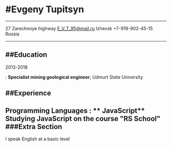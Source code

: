 #Evgeny Tupitsyn
===============

----------------------       -----------------------
27 Zarechnoye highway               E_V_T_95@mail.ru
Izhevsk                             +7-919-902-45-15
Russia
----------------------       -----------------------

##Education
---------

2013-2018

:   **Specialist mining geological engineer**; Udmurt State University

##Experience
-----------
Programming Languages 
: ** JavaScript** Studying JavaScript on the course "RS School"
###Extra Section
--------------
I speak English at a basic level


